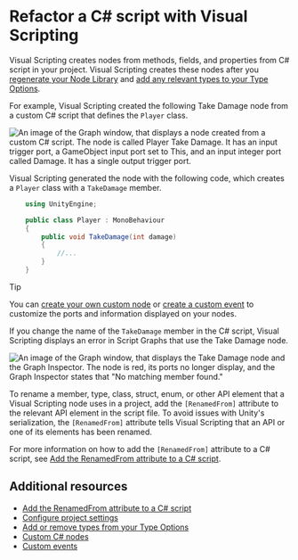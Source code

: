 # Refactor a C# script with Visual Scripting

Visual Scripting creates nodes from methods, fields, and properties from C# script in your project. Visual Scripting creates these nodes after you [regenerate your Node Library](vs-configuration.md) and [add any relevant types to your Type Options](vs-add-remove-type-options.md). 

For example, Visual Scripting created the following Take Damage node from a custom C# script that defines the `Player` class.

![An image of the Graph window, that displays a node created from a custom C# script. The node is called Player Take Damage. It has an input trigger port, a GameObject input port set to This, and an input integer port called Damage. It has a single output trigger port.](images/vs-refactoring-script-node-example.png)

Visual Scripting generated the node with the following code, which creates a `Player` class with a `TakeDamage` member. 

``` C# 
    using UnityEngine; 

    public class Player : MonoBehaviour
    {
        public void TakeDamage(int damage)
        {
            //...
        }
    }
```

> [!TIP]
> You can [create your own custom node](vs-create-custom-node.md) or [create a custom event](vs-custom-events.md) to customize the ports and information displayed on your nodes.

If you change the name of the `TakeDamage` member in the C# script, Visual Scripting displays an error in Script Graphs that use the Take Damage node. 

![An image of the Graph window, that displays the Take Damage node and the Graph Inspector. The node is red, its ports no longer display, and the Graph Inspector states that "No matching member found."](images/vs-refactoring-script-node-error-example.png)

To rename a member, type, class, struct, enum, or other API element that a Visual Scripting node uses in a project, add the `[RenamedFrom]` attribute to the relevant API element in the script file. To avoid issues with Unity's serialization, the `[RenamedFrom]` attribute tells Visual Scripting that an API or one of its elements has been renamed. 

For more information on how to add the `[RenamedFrom]` attribute to a C# script, see [Add the RenamedFrom attribute to a C# script](vs-refactor-add-attribute.md).

## Additional resources

- [Add the RenamedFrom attribute to a C# script](vs-refactor-add-attribute.md)
- [Configure project settings](vs-configuration.md)
- [Add or remove types from your Type Options](vs-add-remove-type-options.md)
- [Custom C# nodes](vs-create-custom-node.md)
- [Custom events](vs-custom-events.md)
